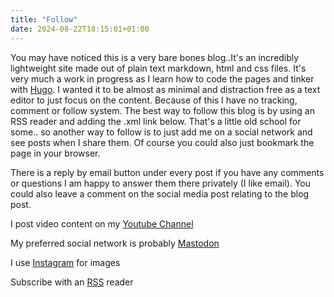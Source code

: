 ```yaml
---
title: "Follow"
date: 2024-08-22T18:15:01+01:00
---
```


You may have noticed this is a very bare bones blog..It's an incredibly lightweight site made out of plain text markdown, html and css files. It's very much a work in progress as I learn how to code the pages and tinker with [Hugo](https://gohugo.io/). I wanted it to be almost as minimal and distraction free as a text editor to just focus on the content. Because of this I have no tracking, comment or follow system. The best way to follow this blog is by using an RSS reader and adding the .xml link below. That's a little old school for some.. so another way to follow is to just add me on a social network and see posts when I share them. Of course you could also just bookmark the page in your browser.

There is a reply by email button under every post if you have any comments or questions I am happy to answer them there privately (I like email). You could also leave a comment on the social media post relating to the blog post.

I post video content on my [Youtube Channel](https://www.youtube.com/@itsbledley_tv)

My preferred social network is probably [Mastodon](https://mastodon.art/@bledley)

I use [Instagram](https://www.instagram.com/itsbledley) for images 

Subscribe with an [RSS](/index.xml) reader
